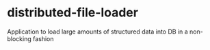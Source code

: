 # distributed-file-loader
Application to load large amounts of structured data into DB in a non-blocking fashion
